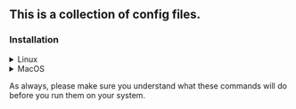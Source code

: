 ## This is a collection of config files.

### Installation


<details>
	<summary>Linux</summary>

As a normal user open a terminal and run commands:
~~~
git clone https://github.com/jtw023/.config.git ~$USER/
~~~
~~~
cp -v ~$USER/.config/Xresources/.Xresources ~$USER/.Xresources && cp -v ~$USER/.config/xinit/.xinitrc ~$USER/.xinitrc && cp -v ~$USER/.config/Xauthority/.Xauthority ~$USER/.Xauthority && cp -v ~$USER/.config/zsh/.zshenv ~$USER/.zshenv && sudo cp -v ~$USER/.config/zsh/.zshrc.root /root/.zshrc && sudo cp -v ~$USER/.config/zsh/bira.zsh-theme /usr/share/zsh/themes/bira.zsh-theme 
~~~
~~~
ln -s ~$USER/.config/Linux/nvim ~$USER/.config/
~~~

<b>These config files make use of the Fantasque Sans Mono font family systemwide. The TTF fonts for the entire family as well as the nerd family variant are available over in my fonts repo.</b>
</details>

<details>
	<summary>MacOS</summary>

As a normal user open a terminal and run commands:
~~~
git clone https://github.com/jtw023/.config.git $HOME/
~~~
~~~
ln -s $HOME/.config/MacOS/nvim $HOME/.config/
~~~
~~~
ln -s $HOME/.config/MacOS/zsh/.zshrc $HOME/
~~~
~~~
ln -s $HOME/.config/MacOS/kitty $HOME/.config/
~~~
~~~
cp $HOME/.config/MacOS/.gitignore $HOME/.config/
~~~

<b>These config files make use of the Fira Code font family in the kitty terminal emulator. If you use that terminal, the TTF fonts are available over in my fonts repo.</b>
</details>

As always, please make sure you understand what these commands will do before you run them on your system.
